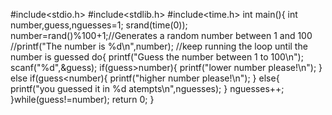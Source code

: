 #include<stdio.h>
#include<stdlib.h>
#include<time.h>
int main(){
	int number,guess,nguesses=1;
	srand(time(0));
	number=rand()%100+1;//Generates a random number between 1 and 100
	//printf("The number is %d\n",number);
	//keep running the loop until the number is guessed
	do{
		printf("Guess the number between 1 to 100\n");
		scanf("%d",&guess);
		if(guess>number){
			printf("lower number please!\n");
		}
		else if(guess<number){
			printf("higher number please!\n");
		}
		else{
			printf("you guessed it in %d atempts\n",nguesses);
		}
		nguesses++;
	}while(guess!=number);
	return 0;
}
